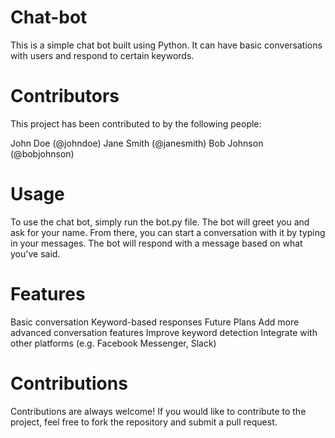 
# Chat-bot

This is a simple chat bot built using Python. It can have basic conversations with users and respond to certain keywords.

# Contributors
This project has been contributed to by the following people:

John Doe (@johndoe)
Jane Smith (@janesmith)
Bob Johnson (@bobjohnson)

# Usage
To use the chat bot, simply run the bot.py file. The bot will greet you and ask for your name. From there, you can start a conversation with it by typing in your messages. The bot will respond with a message based on what you've said.

# Features
Basic conversation
Keyword-based responses
Future Plans
Add more advanced conversation features
Improve keyword detection
Integrate with other platforms (e.g. Facebook Messenger, Slack)
# Contributions
Contributions are always welcome! If you would like to contribute to the project, feel free to fork the repository and submit a pull request.

